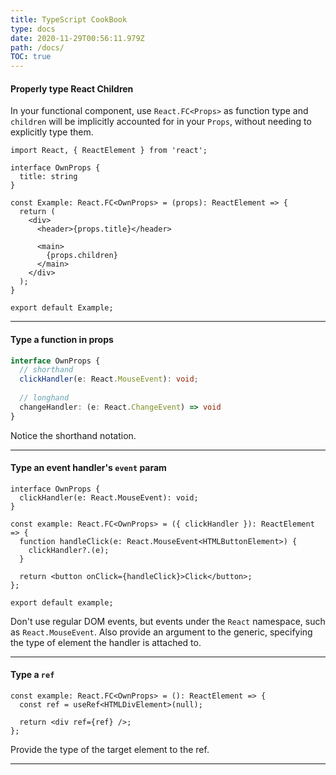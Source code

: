 ```yaml
---
title: TypeScript CookBook
type: docs
date: 2020-11-29T00:56:11.979Z
path: /docs/
TOC: true
---
```

#### Properly type React Children

In your functional component, use `React.FC<Props>` as function type and `children` will be implicitly accounted for in your `Props`, without needing to explicitly type them.

```typescript-react
import React, { ReactElement } from 'react';

interface OwnProps {
  title: string
}

const Example: React.FC<OwnProps> = (props): ReactElement => {
  return (
    <div>
      <header>{props.title}</header>

      <main>
        {props.children}
      </main>
    </div>
  );
}

export default Example;
```

---

#### Type a function in props

```typescript
interface OwnProps {
  // shorthand
  clickHandler(e: React.MouseEvent): void;
  
  // longhand
  changeHandler: (e: React.ChangeEvent) => void
}
```

Notice the shorthand notation.

---

#### Type an event handler's `event` param

```typescript-react
interface OwnProps {
  clickHandler(e: React.MouseEvent): void;
}

const example: React.FC<OwnProps> = ({ clickHandler }): ReactElement => {
  function handleClick(e: React.MouseEvent<HTMLButtonElement>) {
    clickHandler?.(e);
  }

  return <button onClick={handleClick}>Click</button>;
};

export default example;
```

Don't use regular DOM events, but events under the `React` namespace, such as `React.MouseEvent`. Also provide an argument to the generic, specifying the type of  element the handler is attached to.

---

#### Type a `ref`

```typescript-react
const example: React.FC<OwnProps> = (): ReactElement => {
  const ref = useRef<HTMLDivElement>(null);

  return <div ref={ref} />;
};
```

Provide the type of the target element to the ref.

---

